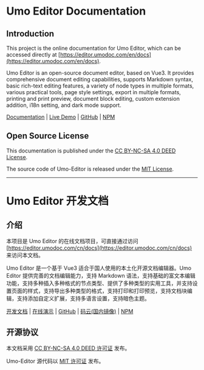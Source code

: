 # Umo Editor Documentation

## Introduction

This project is the online documentation for Umo Editor, which can be accessed directly at [https://editor.umodoc.com/en/docs](https://editor.umodoc.com/en/docs).

Umo Editor is an open-source document editor, based on Vue3. It provides comprehensive document editing capabilities, supports Markdown syntax, basic rich-text editing features, a variety of node types in multiple formats, various practical tools, page style settings, export in multiple formats, printing and print preview, document block editing, custom extension addition, i18n setting, and dark mode support.

[Documentation](https://editor.umodoc.com/en/docs) | [Live Demo](https://demo.umodoc.com/editor?lang=en) | [GitHub](https://github.com/umodoc/editor) | [NPM](https://www.npmjs.com/package/@umodoc/editor)

## Open Source License

This documentation is published under the [CC BY-NC-SA 4.0 DEED License](https://creativecommons.org/licenses/by-nc-sa/4.0).

The source code of Umo-Editor is released under the [MIT License](https://opensource.org/licenses/MIT).

---

# Umo Editor 开发文档

## 介绍

本项目是 Umo Editor 的在线文档项目，可直接通过访问 [https://editor.umodoc.com/cn/docs](https://editor.umodoc.com/cn/docs) 来访问本文档。

Umo Editor 是一个基于 Vue3 适合于国人使用的本土化开源文档编辑器。Umo Editor 提供完善的文档编辑能力，支持 Markdown 语法，支持基础的富文本编辑功能，支持多种插入多种格式的节点类型、提供了多种类型的实用工具，并支持设置页面的样式，支持导出多种类型的格式，支持打印和打印预览，支持文档块编辑，支持添加自定义扩展，支持多语言设置，支持暗色主题。

[开发文档](https://editor.umodoc.com/cn/docs) | [在线演示](https://demo.umodoc.com/editor?lang=cn) | [GitHub](https://github.com/umodoc/editor) | [码云(国内镜像)](https://gitee.com/umodoc/editor) | [NPM](https://www.npmjs.com/package/@umodoc/editor)

## 开源协议

本文档采用 [CC BY-NC-SA 4.0 DEED 许可证](https://creativecommons.org/licenses/by-nc-sa/4.0/deed.zh-hans) 发布。

Umo-Editor 源代码以 [MIT 许可证](https://opensource.org/licenses/MIT) 发布。
